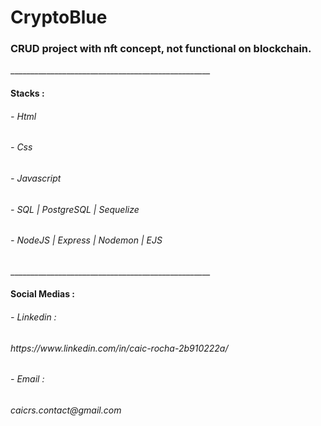 <h1>CryptoBlue</h1>
<h3>CRUD project with nft concept, not functional on blockchain.</h3>
__________________________________________________
<h4>Stacks :</h4>
<h6>- Html</h6>
<h6>- Css</h6>
<h6>- Javascript</h6>
<h6>- SQL | PostgreSQL | Sequelize</h6>
<h6>- NodeJS | Express | Nodemon | EJS</h6>
__________________________________________________
<h4>Social Medias :</h4>
<h6>- Linkedin : </h6>
<h6>  https://www.linkedin.com/in/caic-rocha-2b910222a/
<h6>- Email : </h6>
<h6>  caicrs.contact@gmail.com

